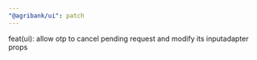 ```yaml
---
"@agribank/ui": patch
---
```


feat(ui): allow otp to cancel pending request and modify its inputadapter props
